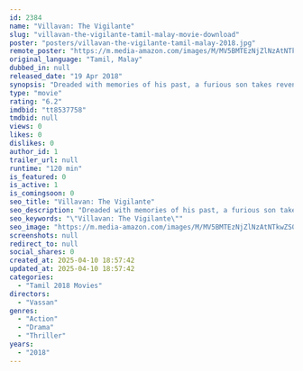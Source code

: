 ```yaml
---
id: 2384
name: "Villavan: The Vigilante"
slug: "villavan-the-vigilante-tamil-malay-movie-download"
poster: "posters/villavan-the-vigilante-tamil-malay-2018.jpg"
remote_poster: "https://m.media-amazon.com/images/M/MV5BMTEzNjZlNzAtNTkwZS00ODY1LTliMTAtODlhZmM0Njc3YTE0XkEyXkFqcGc@._V1_SX300.jpg"
original_language: "Tamil, Malay"
dubbed_in: null
released_date: "19 Apr 2018"
synopsis: "Dreaded with memories of his past, a furious son takes revenge on those who killed his father."
type: "movie"
rating: "6.2"
imdbid: "tt8537758"
tmdbid: null
views: 0
likes: 0
dislikes: 0
author_id: 1
trailer_url: null
runtime: "120 min"
is_featured: 0
is_active: 1
is_comingsoon: 0
seo_title: "Villavan: The Vigilante"
seo_description: "Dreaded with memories of his past, a furious son takes revenge on those who killed his father."
seo_keywords: "\"Villavan: The Vigilante\""
seo_image: "https://m.media-amazon.com/images/M/MV5BMTEzNjZlNzAtNTkwZS00ODY1LTliMTAtODlhZmM0Njc3YTE0XkEyXkFqcGc@._V1_SX300.jpg"
screenshots: null
redirect_to: null
social_shares: 0
created_at: 2025-04-10 18:57:42
updated_at: 2025-04-10 18:57:42
categories:
  - "Tamil 2018 Movies"
directors:
  - "Vassan"
genres:
  - "Action"
  - "Drama"
  - "Thriller"
years:
  - "2018"
---
```


